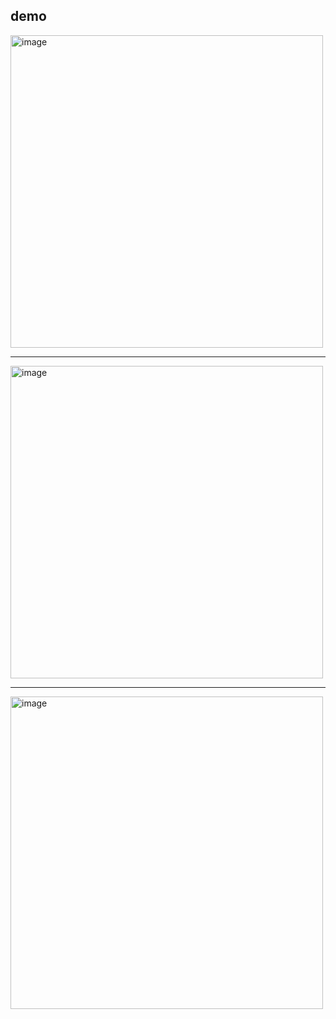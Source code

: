 
## demo

<img width="500" alt="image" src="https://github.com/gamalahmed3265/mini-Frontend-Projects/assets/75225936/37d77b70-bfc8-49b7-805e-77defe35bc7b">
<hr/>

<img width="500" alt="image" src="https://github.com/gamalahmed3265/mini-Frontend-Projects/assets/75225936/aa0428fb-0110-4533-b3fc-a7ba1c81dc97">

<hr/>
<img width="500" alt="image" src="https://github.com/gamalahmed3265/mini-Frontend-Projects/assets/75225936/efdcbab8-ee99-464d-8a3e-45e8c3de0ee7">
